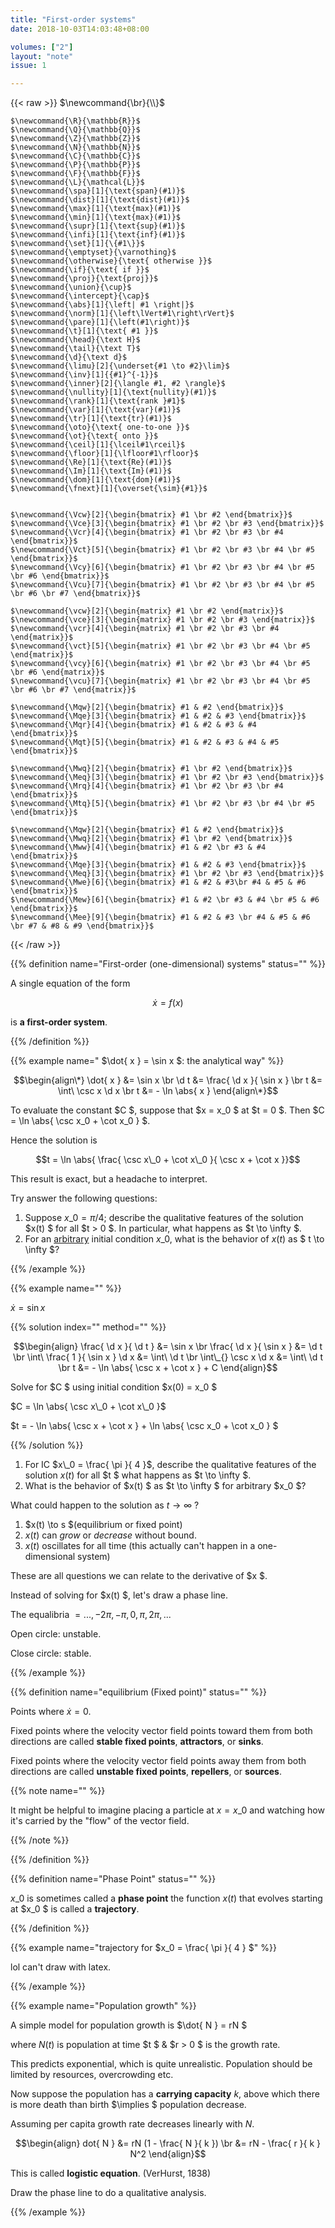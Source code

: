 ```yaml
---
title: "First-order systems"
date: 2018-10-03T14:03:48+08:00

volumes: ["2"]
layout: "note"
issue: 1

---
```


<!--more-->

<div class="latex-macros">
  {{< raw >}}
    $\newcommand{\br}{\\}$

    $\newcommand{\R}{\mathbb{R}}$
    $\newcommand{\Q}{\mathbb{Q}}$
    $\newcommand{\Z}{\mathbb{Z}}$
    $\newcommand{\N}{\mathbb{N}}$
    $\newcommand{\C}{\mathbb{C}}$
    $\newcommand{\P}{\mathbb{P}}$
    $\newcommand{\F}{\mathbb{F}}$
    $\newcommand{\L}{\mathcal{L}}$
    $\newcommand{\spa}[1]{\text{span}(#1)}$
    $\newcommand{\dist}[1]{\text{dist}(#1)}$
    $\newcommand{\max}[1]{\text{max}(#1)}$
    $\newcommand{\min}[1]{\text{max}(#1)}$
    $\newcommand{\supr}[1]{\text{sup}(#1)}$
    $\newcommand{\infi}[1]{\text{inf}(#1)}$
    $\newcommand{\set}[1]{\{#1\}}$
    $\newcommand{\emptyset}{\varnothing}$
    $\newcommand{\otherwise}{\text{ otherwise }}$
    $\newcommand{\if}{\text{ if }}$
    $\newcommand{\proj}{\text{proj}}$
    $\newcommand{\union}{\cup}$
    $\newcommand{\intercept}{\cap}$
    $\newcommand{\abs}[1]{\left| #1 \right|}$
    $\newcommand{\norm}[1]{\left\lVert#1\right\rVert}$
    $\newcommand{\pare}[1]{\left(#1\right)}$
    $\newcommand{\t}[1]{\text{ #1 }}$
    $\newcommand{\head}{\text H}$
    $\newcommand{\tail}{\text T}$
    $\newcommand{\d}{\text d}$
    $\newcommand{\limu}[2]{\underset{#1 \to #2}\lim}$
    $\newcommand{\inv}[1]{{#1}^{-1}}$
    $\newcommand{\inner}[2]{\langle #1, #2 \rangle}$
    $\newcommand{\nullity}[1]{\text{nullity}(#1)}$
    $\newcommand{\rank}[1]{\text{rank }#1}$
    $\newcommand{\var}[1]{\text{var}(#1)}$
    $\newcommand{\tr}[1]{\text{tr}(#1)}$
    $\newcommand{\oto}{\text{ one-to-one }}$
    $\newcommand{\ot}{\text{ onto }}$
    $\newcommand{\ceil}[1]{\lceil#1\rceil}$
    $\newcommand{\floor}[1]{\lfloor#1\rfloor}$
    $\newcommand{\Re}[1]{\text{Re}(#1)}$
    $\newcommand{\Im}[1]{\text{Im}(#1)}$
    $\newcommand{\dom}[1]{\text{dom}(#1)}$
    $\newcommand{\fnext}[1]{\overset{\sim}{#1}}$


    $\newcommand{\Vcw}[2]{\begin{bmatrix} #1 \br #2 \end{bmatrix}}$
    $\newcommand{\Vce}[3]{\begin{bmatrix} #1 \br #2 \br #3 \end{bmatrix}}$
    $\newcommand{\Vcr}[4]{\begin{bmatrix} #1 \br #2 \br #3 \br #4 \end{bmatrix}}$
    $\newcommand{\Vct}[5]{\begin{bmatrix} #1 \br #2 \br #3 \br #4 \br #5 \end{bmatrix}}$
    $\newcommand{\Vcy}[6]{\begin{bmatrix} #1 \br #2 \br #3 \br #4 \br #5 \br #6 \end{bmatrix}}$
    $\newcommand{\Vcu}[7]{\begin{bmatrix} #1 \br #2 \br #3 \br #4 \br #5 \br #6 \br #7 \end{bmatrix}}$

    $\newcommand{\vcw}[2]{\begin{matrix} #1 \br #2 \end{matrix}}$
    $\newcommand{\vce}[3]{\begin{matrix} #1 \br #2 \br #3 \end{matrix}}$
    $\newcommand{\vcr}[4]{\begin{matrix} #1 \br #2 \br #3 \br #4 \end{matrix}}$
    $\newcommand{\vct}[5]{\begin{matrix} #1 \br #2 \br #3 \br #4 \br #5 \end{matrix}}$
    $\newcommand{\vcy}[6]{\begin{matrix} #1 \br #2 \br #3 \br #4 \br #5 \br #6 \end{matrix}}$
    $\newcommand{\vcu}[7]{\begin{matrix} #1 \br #2 \br #3 \br #4 \br #5 \br #6 \br #7 \end{matrix}}$

    $\newcommand{\Mqw}[2]{\begin{bmatrix} #1 & #2 \end{bmatrix}}$
    $\newcommand{\Mqe}[3]{\begin{bmatrix} #1 & #2 & #3 \end{bmatrix}}$
    $\newcommand{\Mqr}[4]{\begin{bmatrix} #1 & #2 & #3 & #4 \end{bmatrix}}$
    $\newcommand{\Mqt}[5]{\begin{bmatrix} #1 & #2 & #3 & #4 & #5 \end{bmatrix}}$

    $\newcommand{\Mwq}[2]{\begin{bmatrix} #1 \br #2 \end{bmatrix}}$
    $\newcommand{\Meq}[3]{\begin{bmatrix} #1 \br #2 \br #3 \end{bmatrix}}$
    $\newcommand{\Mrq}[4]{\begin{bmatrix} #1 \br #2 \br #3 \br #4 \end{bmatrix}}$
    $\newcommand{\Mtq}[5]{\begin{bmatrix} #1 \br #2 \br #3 \br #4 \br #5 \end{bmatrix}}$

    $\newcommand{\Mqw}[2]{\begin{bmatrix} #1 & #2 \end{bmatrix}}$
    $\newcommand{\Mwq}[2]{\begin{bmatrix} #1 \br #2 \end{bmatrix}}$
    $\newcommand{\Mww}[4]{\begin{bmatrix} #1 & #2 \br #3 & #4 \end{bmatrix}}$
    $\newcommand{\Mqe}[3]{\begin{bmatrix} #1 & #2 & #3 \end{bmatrix}}$
    $\newcommand{\Meq}[3]{\begin{bmatrix} #1 \br #2 \br #3 \end{bmatrix}}$
    $\newcommand{\Mwe}[6]{\begin{bmatrix} #1 & #2 & #3\br #4 & #5 & #6 \end{bmatrix}}$
    $\newcommand{\Mew}[6]{\begin{bmatrix} #1 & #2 \br #3 & #4 \br #5 & #6 \end{bmatrix}}$
    $\newcommand{\Mee}[9]{\begin{bmatrix} #1 & #2 & #3 \br #4 & #5 & #6 \br #7 & #8 & #9 \end{bmatrix}}$
  {{< /raw >}}
</div>

{{% definition name="First-order (one-dimensional) systems" status="" %}}

A single equation of the form

$$\dot{ x } = f(x) $$

is **a first-order system**.

{{% /definition %}}

{{% example name=" $\dot{ x } = \sin x $: the analytical way" %}}


$$\begin{align\*}
\dot{ x } &= \sin x \br
\d t &=  \frac{ \d x }{ \sin x } \br
t &= \int\ \csc x \d x \br
t &= - \ln \abs{ x }
\end{align\*}$$

To evaluate the constant $C $, suppose that $x = x\_0 $ at $t = 0 $. Then $C = \ln \abs{ \csc x\_0 + \cot x\_0 } $.

Hence the solution is

$$t = \ln \abs{ \frac{ \csc x\_0 + \cot x\_0 }{ \csc x + \cot x }}$$

This result is exact, but a headache to interpret.

Try answer the following questions:

1. Suppose $x\_0 = \pi / 4$; describe the qualitative features of the solution $x(t) $ for all $t > 0 $. In particular, what happens as $t \to \infty $.
2. For an <u>arbitrary</u> initial condition $x\_0$, what is the behavior of $x(t)$ as $ t \to \infty $?

{{% /example %}}


{{% example name="" %}}

$\dot{x} = \sin x$

{{% solution index="" method="" %}}


$$\begin{align}
\frac{ \d x }{ \d t } &= \sin x \br
\frac{ \d x }{ \sin x } &= \d t \br
\int\ \frac{ 1 }{ \sin x } \d x &= \int\  \d t \br
\int\_{}  \csc x \d x &= \int\  \d t \br
t &= - \ln \abs{ \csc x + \cot x } + C
\end{align}$$

Solve for $C $ using initial condition $x(0) = x\_0 $

$C = \ln \abs{ \csc x\_0 + \cot x\_0 }$

$t = - \ln \abs{ \csc x + \cot x } + \ln \abs{ \csc x\_0  + \cot x\_0 } $

{{% /solution %}}

1. For IC $x\_0 = \frac{ \pi }{ 4 }$, describe the qualitative features of the solution $x(t)$ for all $t $ what happens as $t \to \infty $.
2. What is the behavior of $x(t) $ as $t \to \infty $ for arbitrary $x\_0 $?


What could happen to the solution as $t \to \infty$ ?

1. $x(t) \to s $(equilibrium or fixed point)
2. $x(t)$ can *grow* or *decrease* without bound.
3. $x(t)$ oscillates for all time (this actually can't happen in a one-dimensional system)


These are all questions we can relate to the derivative of $x $.

Instead of solving for $x(t) $, let's draw a phase line.

The equalibria $= ..., -2 \pi, - \pi, 0, \pi, 2 \pi, ...$

Open circle: unstable.

Close circle: stable.

{{% /example %}}

{{% definition name="equilibrium (Fixed point)" status="" %}}

Points where $\dot{ x } = 0$.

Fixed points where the velocity vector field points toward them from both directions are called **stable fixed points**, **attractors**, or **sinks**.

Fixed points where the velocity vector field points away them from both directions are called **unstable fixed points**, **repellers**, or **sources**.

{{% note name="" %}}

It might be helpful to imagine placing a particle at $x = x\_0$ and watching how it's carried by the "flow" of the vector field.

{{% /note %}}

{{% /definition %}}

{{% definition name="Phase Point" status="" %}}

$x\_0$ is sometimes called a **phase point** the function $x(t)$ that evolves starting at $x\_0 $ is called a **trajectory**.

{{% /definition %}}

{{% example name="trajectory for $x\_0 = \frac{ \pi }{ 4 } $" %}}

lol can't draw with latex.

{{% /example %}}

{{% example name="Population growth" %}}

A simple model for population growth is $\dot{ N } = rN $

where $N(t)$ is population at time $t $ & $r > 0 $ is the growth rate.

This predicts exponential, which is quite unrealistic. Population should be limited by resources, overcrowding etc.

Now suppose the population has a **carrying capacity** $k$, above which there is more death than birth $\implies $ population decrease.

Assuming per capita growth rate decreases linearly with $N$.


$$\begin{align}
dot{ N } &= rN (1 - \frac{ N }{ k }) \br
&= rN - \frac{ r }{ k } N^2
\end{align}$$

This is called **logistic equation**. (VerHurst, 1838)

Draw the phase line to do a qualitative analysis.

{{% /example %}}


